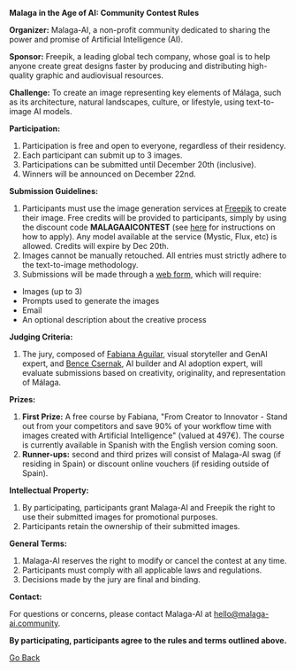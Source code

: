 **Malaga in the Age of AI: Community Contest Rules**

**Organizer:** Malaga-AI, a non-profit community dedicated to sharing the power and promise of Artificial Intelligence (AI).

**Sponsor:** Freepik, a leading global tech company, whose goal is to help anyone create great designs faster by producing and distributing high-quality graphic and audiovisual resources.

**Challenge:** To create an image representing key elements of Málaga, such as its architecture, natural landscapes, culture, or lifestyle, using text-to-image AI models.

**Participation:**

1. Participation is free and open to everyone, regardless of their residency.
3. Each participant can submit up to 3 images.
3. Participations can be submitted until December 20th (inclusive).
4. Winners will be announced on December 22nd.

**Submission Guidelines:**

1. Participants must use the image generation services at [Freepik](https://www.freepik.com?utm_source=malagaaicontest) to create their image. Free credits will be provided to participants, simply by using the discount code **MALAGAAICONTEST** (see [here](https://support.freepik.com/s/article/AI-Tools-activation-code?language=en_US) for instructions on how to apply). Any model available at the service (Mystic, Flux, etc) is allowed. Credits will expire by Dec 20th.
2. Images cannot be manually retouched. All entries must strictly adhere to the text-to-image methodology.
3. Submissions will be made through a [web form](./submit.html), which will require:
  * Images (up to 3)
  * Prompts used to generate the images
  * Email
  * An optional description about the creative process

**Judging Criteria:**

1. The jury, composed of [Fabiana Aguilar](https://www.linkedin.com/in/fabi-aguilar), visual storyteller and GenAI expert, and [Bence Csernak](https://www.linkedin.com/in/bencecsernak/), AI builder and AI adoption expert, will evaluate submissions based on creativity, originality, and representation of Málaga.

**Prizes:**

1. **First Prize:** A free course by Fabiana, "From Creator to Innovator - Stand out from your competitors and save 90% of your workflow time with images created with Artificial Intelligence" (valued at 497€). The course is currently available in Spanish with the English version coming soon.
2. **Runner-ups:** second and third prizes will consist of Malaga-AI swag (if residing in Spain) or discount online vouchers (if residing outside of Spain).

**Intellectual Property:**

1. By participating, participants grant Malaga-AI and Freepik the right to use their submitted images for promotional purposes.
2. Participants retain the ownership of their submitted images.

**General Terms:**

1. Malaga-AI reserves the right to modify or cancel the contest at any time.
2. Participants must comply with all applicable laws and regulations.
3. Decisions made by the jury are final and binding.

**Contact:**

For questions or concerns, please contact Malaga-AI at [hello@malaga-ai.community](mailto:hello@malaga-ai.community).

**By participating, participants agree to the rules and terms outlined above.**

<a href="../" class="back-button">Go Back</a>